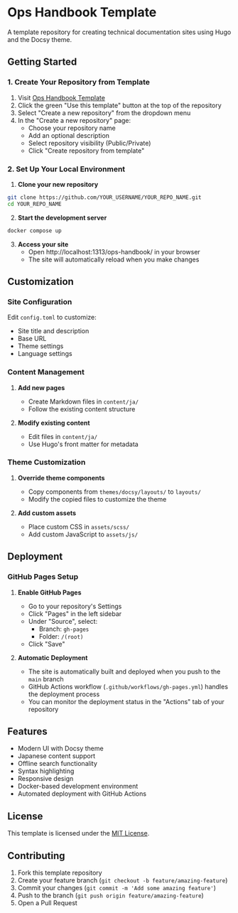 # Ops Handbook Template

A template repository for creating technical documentation sites using Hugo and the Docsy theme.

## Getting Started

### 1. Create Your Repository from Template

1. Visit [Ops Handbook Template](https://github.com/bpinelab/ops-handbook)
2. Click the green "Use this template" button at the top of the repository
3. Select "Create a new repository" from the dropdown menu
4. In the "Create a new repository" page:
   - Choose your repository name
   - Add an optional description
   - Select repository visibility (Public/Private)
   - Click "Create repository from template"

### 2. Set Up Your Local Environment

1. **Clone your new repository**
```bash
git clone https://github.com/YOUR_USERNAME/YOUR_REPO_NAME.git
cd YOUR_REPO_NAME
```

2. **Start the development server**
```bash
docker compose up
```

3. **Access your site**
   - Open http://localhost:1313/ops-handbook/ in your browser
   - The site will automatically reload when you make changes

## Customization

### Site Configuration

Edit `config.toml` to customize:
- Site title and description
- Base URL
- Theme settings
- Language settings

### Content Management

1. **Add new pages**
   - Create Markdown files in `content/ja/`
   - Follow the existing content structure

2. **Modify existing content**
   - Edit files in `content/ja/`
   - Use Hugo's front matter for metadata

### Theme Customization

1. **Override theme components**
   - Copy components from `themes/docsy/layouts/` to `layouts/`
   - Modify the copied files to customize the theme

2. **Add custom assets**
   - Place custom CSS in `assets/scss/`
   - Add custom JavaScript to `assets/js/`

## Deployment

### GitHub Pages Setup

1. **Enable GitHub Pages**
   - Go to your repository's Settings
   - Click "Pages" in the left sidebar
   - Under "Source", select:
     - Branch: `gh-pages`
     - Folder: `/(root)`
   - Click "Save"

2. **Automatic Deployment**
   - The site is automatically built and deployed when you push to the `main` branch
   - GitHub Actions workflow (`.github/workflows/gh-pages.yml`) handles the deployment process
   - You can monitor the deployment status in the "Actions" tab of your repository

## Features

- Modern UI with Docsy theme
- Japanese content support
- Offline search functionality
- Syntax highlighting
- Responsive design
- Docker-based development environment
- Automated deployment with GitHub Actions

## License

This template is licensed under the [MIT License](LICENSE).

## Contributing

1. Fork this template repository
2. Create your feature branch (`git checkout -b feature/amazing-feature`)
3. Commit your changes (`git commit -m 'Add some amazing feature'`)
4. Push to the branch (`git push origin feature/amazing-feature`)
5. Open a Pull Request 